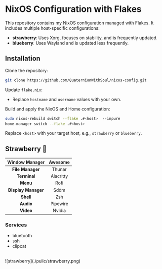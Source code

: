 # NixOS Configuration with Flakes

This repository contains my NixOS configuration managed with Flakes. It includes multiple host-specific configurations:

- **strawberry**: Uses Xorg, focuses on stability, and is frequently updated.
- **blueberry**: Uses Wayland and is updated less frequently.

## Installation

Clone the repository:

```bash
git clone https://github.com/QuaternionWithSoul/nixos-config.git
```

Update `flake.nix`:

- Replace `hostname` and `username` values with your own.

Build and apply the NixOS and Home configuration:

```bash
sudo nixos-rebuild switch --flake .#<host>  --impure
home-manager switch --flake .#<host>
```

Replace `<host>` with your target host, e.g., `strawberry` or `blueberry`.

## Strawberry 🍓

 **Window Manager**  | Awesome
:-------------------:|:---------:
 **File Manager**    | Thunar
 **Terminal**        | Alacritty
 **Menu**            | Rofi
 **Display Manager** | Sddm
 **Shell**           | Zsh
 **Audio**           | Pipewire
 **Video**           | Nvidia

### Services

- bluetooth
- ssh
- clipcat

<br>
![strawberry](./pulic/strawberry.png)
